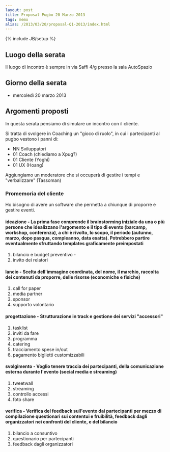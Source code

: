 ```yaml
---
layout: post
title: Proposal Pugbo 20 Marzo 2013
tags: memo
alias: /2013/03/20/proposal-Q1-2013/index.html
---
```

{% include JB/setup %}

## Luogo della serata
Il luogo di incontro è sempre in via Saffi 4/g presso la sala AutoSpazio

## Giorno della serata
* mercoledì 20 marzo 2013

## Argomenti proposti
In questa serata pensiamo di simulare un incontro con il cliente.

Si tratta di svolgere in Coaching un "gioco di ruolo", in cui i partecipanti al pugbo vestono i panni di:
* NN Sviluppatori
* 01 Coach (chiediamo a Xpug?)
* 01 Cliente (Yoghi)
* 01 UX (Hoang)

Aggiungiamo un moderatore che si occuperà di gestire i tempi e "verbalizzare" (Tassoman)

### Promemoria del cliente
Ho bisogno di avere un software che permetta a chiunque di proporre e gestire eventi.

#### __ideazione__ - La prima fase comprende il brainstorming iniziale da una o più persone che idealizzano l'argomento e il tipo di evento (barcamp, workshop, conferenza), a chi è rivolto, lo scopo, il periodo (autunno, marzo, dopo pasqua, compleanno, data esatta). Potrebbero partire eventualmente sfruttando templates graficamente preimpostati
1. bilancio e budget preventivo - 
2. invito dei relatori

#### __lancio__ - Scelta dell'immagine coordinata, del nome, il marchio, raccolta dei contenuti da proporre, delle risorse (economiche e fisiche)
1. call for paper
2. media partner
3. sponsor
4. supporto volontario

#### __progettazione__ - Strutturazione in track e gestione dei servizi "accessori"
1. tasklist
2. inviti da fare
3. programma
4. catering
5. tracciamento spese in/out
6. pagamento biglietti customizzabili


#### __svolgimento__ - Voglio tenere traccia dei partecipanti, della comunicazione esterna durante l'evento (social media e streaming)
1. tweetwall
2. streaming
3. controllo accessi
4. foto share

#### __verifica__ - Verifica del feedback sull'evento dai partecipanti per mezzo di compilazione questionari sui contentui e fruibilità, feedback dagli organizzatori nei confronti del cliente, e del bilancio
1. bilancio a consuntivo
2. questionario per partecipanti
3. feedback dagli organizzatori
